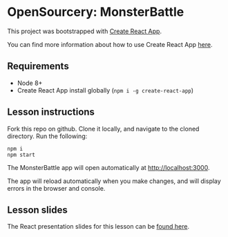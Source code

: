 # OpenSourcery: MonsterBattle

This project was bootstrapped with [Create React App](https://github.com/facebookincubator/create-react-app).

You can find more information about how to use Create React App [here](https://github.com/facebookincubator/create-react-app/blob/master/packages/react-scripts/template/README.md).

## Requirements

* Node 8+
* Create React App install globally (`npm i -g create-react-app`)

## Lesson instructions

Fork this repo on github. Clone it locally, and navigate to the cloned directory. Run the following: 

```
npm i
npm start
```

The MonsterBattle app will open automatically at [http://localhost:3000](http://localhost:3000).

The app will reload automatically when you make changes, and will display errors in the browser and console. 

## Lesson slides

The React presentation slides for this lesson can be [found here](https://docs.google.com/presentation/d/1gW5baL5fgQdVyLyG-5ed3Qha98crq5_Wpg-8bV1-DKU/edit?usp=sharing).
